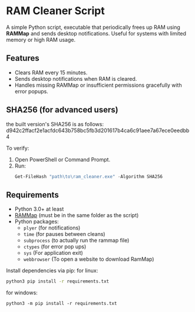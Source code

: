 # RAM Cleaner Script

A simple Python script, executable that periodically frees up RAM using **RAMMap** and sends desktop notifications. Useful for systems with limited memory or high RAM usage.

## Features

- Clears RAM every 15 minutes.
- Sends desktop notifications when RAM is cleared.
- Handles missing RAMMap or insufficient permissions gracefully with error popups.

## SHA256 (for advanced users)
the built version's SHA256 is as follows:
d942c2ffacf2e1acfdc643b758bc5fb3d201617b4ca6c91aee7a67ece0eedbb4

To verify:
1. Open PowerShell or Command Prompt.
2. Run:
   ```powershell
   Get-FileHash "path\to\ram_cleaner.exe" -Algorithm SHA256

## Requirements

- Python 3.0+ at least
- [RAMMap](https://docs.microsoft.com/en-us/sysinternals/downloads/rammap) (must be in the same folder as the script)
- Python packages:
  - `plyer` (for notifications)
  - `time` (for pauses between cleans)
  - `subprocess` (to actually run the rammap file)
  - `ctypes` (for error pop ups)
  - `sys` (For application exit)
  - `webbrowser` (To open a website to download RamMap)

Install dependencies via pip:
for linux:
```bash
python3 pip install -r requirements.txt
```
for windows:
```batch
python3 -m pip install -r requirements.txt
```

